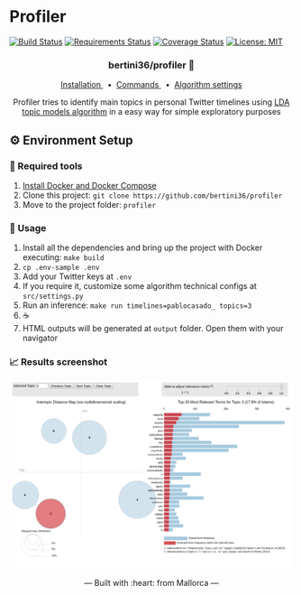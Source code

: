 # Profiler
[![Build Status](https://travis-ci.org/bertini36/profiler.svg?branch=master)](https://travis-ci.org/bertini36/profiler)
[![Requirements Status](https://requires.io/github/bertini36/profiler/requirements.svg?branch=master)](https://requires.io/github/bertini36/profiler/requirements/?branch=master)
[![Coverage Status](https://coveralls.io/repos/github/bertini36/profiler/badge.svg?branch=master)](https://coveralls.io/github/bertini36/profiler?branch=master)
[![License: MIT](https://img.shields.io/badge/License-MIT-blue.svg)](https://opensource.org/licenses/MIT)

<h3 align="center">
    bertini36/profiler 📖
</h3>
<p align="center">
  <a href="#-environment-setup" target="_blank">
    Installation
  </a>&nbsp;&nbsp;•&nbsp;
  <a href="https://github.com/bertini36/profiler/blob/master/Makefile" target="_blank">
    Commands
  </a>&nbsp;&nbsp;•&nbsp;
  <a href="https://github.com/bertini36/profiler/blob/master/src/settings.py" target="_blank">
    Algorithm settings
  </a>
</p>
<p align="center">
Profiler tries to identify main topics in personal Twitter timelines using
<a href="http://www.jmlr.org/papers/volume3/blei03a/blei03a.pdf">LDA
 topic models algorithm</a> in a easy way for simple exploratory purposes
</p>

## ⚙️ Environment Setup

### 🐳 Required tools

1. [Install Docker and Docker Compose](https://www.docker.com/get-started)
2. Clone this project: `git clone https://github.com/bertini36/profiler`
3. Move to the project folder: `profiler`

### 🚀 Usage

1. Install all the dependencies and bring up the project with Docker executing: `make build`
2. `cp .env-sample .env`
3. Add your Twitter keys at `.env`
4. If you require it, customize some algorithm technical configs at `src/settings.py`
5. Run an inference: `make run timelines=pablocasado_ topics=3`
6. ☕
7. HTML outputs will be generated at `output` folder. Open them with your navigator

### 📈 Results screenshot

<p align="center"><img src="https://github.com/bertini36/profiler/blob/master/img/photo.png"/></p>

<p align="center">&mdash; Built with :heart: from Mallorca &mdash;</p>
